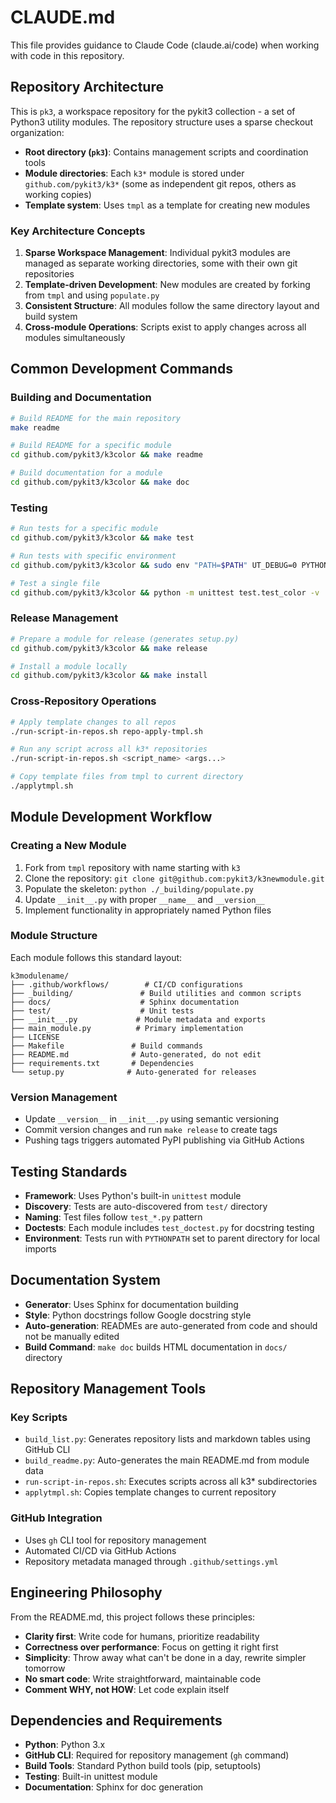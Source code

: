 # CLAUDE.md

This file provides guidance to Claude Code (claude.ai/code) when working with code in this repository.

## Repository Architecture

This is `pk3`, a workspace repository for the pykit3 collection - a set of Python3 utility modules. The repository structure uses a sparse checkout organization:

- **Root directory (`pk3`)**: Contains management scripts and coordination tools
- **Module directories**: Each `k3*` module is stored under `github.com/pykit3/k3*` (some as independent git repos, others as working copies)
- **Template system**: Uses `tmpl` as a template for creating new modules

### Key Architecture Concepts

1. **Sparse Workspace Management**: Individual pykit3 modules are managed as separate working directories, some with their own git repositories
2. **Template-driven Development**: New modules are created by forking from `tmpl` and using `populate.py`
3. **Consistent Structure**: All modules follow the same directory layout and build system
4. **Cross-module Operations**: Scripts exist to apply changes across all modules simultaneously

## Common Development Commands

### Building and Documentation
```bash
# Build README for the main repository
make readme

# Build README for a specific module
cd github.com/pykit3/k3color && make readme

# Build documentation for a module
cd github.com/pykit3/k3color && make doc
```

### Testing
```bash
# Run tests for a specific module
cd github.com/pykit3/k3color && make test

# Run tests with specific environment
cd github.com/pykit3/k3color && sudo env "PATH=$PATH" UT_DEBUG=0 PYTHONPATH="$(cd ..; pwd)" python -m unittest discover -c --failfast -s .

# Test a single file
cd github.com/pykit3/k3color && python -m unittest test.test_color -v
```

### Release Management
```bash
# Prepare a module for release (generates setup.py)
cd github.com/pykit3/k3color && make release

# Install a module locally
cd github.com/pykit3/k3color && make install
```

### Cross-Repository Operations
```bash
# Apply template changes to all repos
./run-script-in-repos.sh repo-apply-tmpl.sh

# Run any script across all k3* repositories
./run-script-in-repos.sh <script_name> <args...>

# Copy template files from tmpl to current directory
./applytmpl.sh
```

## Module Development Workflow

### Creating a New Module
1. Fork from `tmpl` repository with name starting with `k3`
2. Clone the repository: `git clone git@github.com:pykit3/k3newmodule.git`
3. Populate the skeleton: `python ./_building/populate.py`
4. Update `__init__.py` with proper `__name__` and `__version__`
5. Implement functionality in appropriately named Python files

### Module Structure
Each module follows this standard layout:
```
k3modulename/
├── .github/workflows/        # CI/CD configurations
├── _building/               # Build utilities and common scripts  
├── docs/                    # Sphinx documentation
├── test/                    # Unit tests
├── __init__.py             # Module metadata and exports
├── main_module.py          # Primary implementation
├── LICENSE
├── Makefile               # Build commands
├── README.md              # Auto-generated, do not edit
├── requirements.txt       # Dependencies
└── setup.py              # Auto-generated for releases
```

### Version Management
- Update `__version__` in `__init__.py` using semantic versioning
- Commit version changes and run `make release` to create tags
- Pushing tags triggers automated PyPI publishing via GitHub Actions

## Testing Standards

- **Framework**: Uses Python's built-in `unittest` module
- **Discovery**: Tests are auto-discovered from `test/` directory
- **Naming**: Test files follow `test_*.py` pattern
- **Doctests**: Each module includes `test_doctest.py` for docstring testing
- **Environment**: Tests run with `PYTHONPATH` set to parent directory for local imports

## Documentation System

- **Generator**: Uses Sphinx for documentation building
- **Style**: Python docstrings follow Google docstring style
- **Auto-generation**: READMEs are auto-generated from code and should not be manually edited
- **Build Command**: `make doc` builds HTML documentation in `docs/` directory

## Repository Management Tools

### Key Scripts
- `build_list.py`: Generates repository lists and markdown tables using GitHub CLI
- `build_readme.py`: Auto-generates the main README.md from module data
- `run-script-in-repos.sh`: Executes scripts across all k3* subdirectories
- `applytmpl.sh`: Copies template changes to current repository

### GitHub Integration
- Uses `gh` CLI tool for repository management
- Automated CI/CD via GitHub Actions
- Repository metadata managed through `.github/settings.yml`

## Engineering Philosophy

From the README.md, this project follows these principles:
- **Clarity first**: Write code for humans, prioritize readability
- **Correctness over performance**: Focus on getting it right first
- **Simplicity**: Throw away what can't be done in a day, rewrite simpler tomorrow
- **No smart code**: Write straightforward, maintainable code
- **Comment WHY, not HOW**: Let code explain itself

## Dependencies and Requirements

- **Python**: Python 3.x
- **GitHub CLI**: Required for repository management (`gh` command)
- **Build Tools**: Standard Python build tools (pip, setuptools)
- **Testing**: Built-in unittest module
- **Documentation**: Sphinx for doc generation
